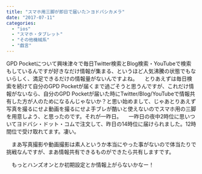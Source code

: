```yaml
---
title: "スマホ用三脚が即日で届いた＞ヨドバシカメラ"
date: "2017-07-11"
categories: 
  - "ios"
  - "スマホ・タブレット"
  - "その他機械系"
  - "戯言"
---
```


GPD Pocketについて興味津々で毎日Twitter検索とBlog検索・YouTubeで検索もしているんですが好きなだけ情報が集まる、というほど人気沸騰の状態でもないらしく、満足できるだけの情報量がないんですよね。 　とりあえずは毎日検索を続けて自分のGPD Pocketが届くまで過ごそうと思うんですが、これだけ情報がないなら、自分のGPD Pocketが届いた時にTwitter/Blog/YouTubeで情報共有した方が人のためになるんじゃないか？と思い始めまして、じゃあとりあえず写真を撮るにせよ動画を撮るにせよ手ブレが酷いと使えないのでスマホ用の三脚を用意しよう、と思ったのです。それが一昨日。 　一昨日の夜中2時位に思いついてヨドバシ・ドット・コムで注文して、昨日の14時位に届けられました。12時間位で受け取れてます。凄い。

　まあ写真撮影や動画撮影は素人というか本当にやった事がないので体当たりで挑戦なんですが、まあ情報共有できるものができたら共有しますです。

　もっとハンズオンとか初期設定とか情報上がらないかなー！
